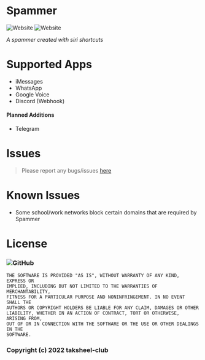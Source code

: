 # Spammer
![Website](https://img.shields.io/website?down_message=Dad%20Joke&style=for-the-badge&up_message=Dad%20Joke&url=https%3A%2F%2Ficanhazdadjoke.com)
![Website](https://img.shields.io/website?down_message=Insult&style=for-the-badge&up_message=Insult&url=https%3A%2F%2Fevilinsult.com%2Fgenerate_insult.php%3Flang%3Den%26type%3Djson)

*A spammer created with siri shortcuts*

# Supported Apps
- iMessages
- WhatsApp
- Google Voice
- Discord (Webhook)

#### Planned Additions
- Telegram

# Issues
> Please report any bugs/issues [here](https://github.com/taksheel-club/Spammer/issues/new)

# Known Issues
- Some school/work networks block certain domains that are required by Spammer

# License
### ![GitHub](https://img.shields.io/github/license/taksheel-club/Spammer?style=for-the-badge)
```
THE SOFTWARE IS PROVIDED "AS IS", WITHOUT WARRANTY OF ANY KIND, EXPRESS OR
IMPLIED, INCLUDING BUT NOT LIMITED TO THE WARRANTIES OF MERCHANTABILITY,
FITNESS FOR A PARTICULAR PURPOSE AND NONINFRINGEMENT. IN NO EVENT SHALL THE
AUTHORS OR COPYRIGHT HOLDERS BE LIABLE FOR ANY CLAIM, DAMAGES OR OTHER
LIABILITY, WHETHER IN AN ACTION OF CONTRACT, TORT OR OTHERWISE, ARISING FROM,
OUT OF OR IN CONNECTION WITH THE SOFTWARE OR THE USE OR OTHER DEALINGS IN THE
SOFTWARE.
```
### Copyright (c) 2022 taksheel-club

